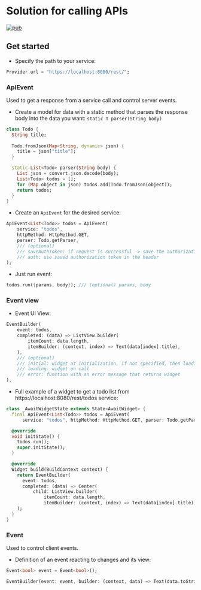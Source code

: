 # Solution for calling APIs
[![pub](https://img.shields.io/pub/v/api_event.svg)](https://pub.dev/packages/api_event)
## Get started
* Specify the path to your service:
```dart
Provider.url = "https://localhost:8080/rest/";
```

### ApiEvent
Used to get a response from a service call and control server events.
* Create a model for data with a static method that parses the response body into the data you want:
```static T parser(String body)```
```dart
class Todo {
  String title;
  
  Todo.fromJson(Map<String, dynamic> json) {
    title = json["title"];
  }

  static List<Todo> parser(String body) {
    List json = convert.json.decode(body);
    List<Todo> todos = [];
    for (Map object in json) todos.add(Todo.fromJson(object));
    return todos;
  }
}
```
* Create an ```ApiEvent``` for the desired service:
```dart
ApiEvent<List<Todo>> todos = ApiEvent(
    service: "todos", 
    httpMethod: HttpMethod.GET, 
    parser: Todo.getParser,
    /// (optional)
    /// saveAuthToken: if request is successful -> save the authorization token from the cookie,
    /// auth: use saved authorization token in the header
);
```

* Just run event:
```dart
todos.run({params, body}); /// (optional) params, body
```

### Event view

* Event UI View:
```dart
EventBuilder(
    event: todos,
    completed: (data) => ListView.builder(
        itemCount: data.length,
        itemBuilder: (context, index) => Text(data[index].title),
    ),
    /// (optional)
    /// initial: widget at initialization, if not specified, then loading
    /// loading: widget on call
    /// error: function with an error message that returns widget
),
```

* Full example of a widget to get a todo list from https://localhost:8080/rest/todos service:
```dart
class _AwaitWidgetState extends State<AwaitWidget> {
  final ApiEvent<List<Todo>> todos = ApiEvent(
      service: "todos", httpMethod: HttpMethod.GET, parser: Todo.getParser);

  @override
  void initState() {
    todos.run();
    super.initState();
  }

  @override
  Widget build(BuildContext context) {
    return EventBuilder(
      event: todos,
      completed: (data) => Center(
          child: ListView.builder(
              itemCount: data.length,
              itemBuilder: (context, index) => Text(data[index].title))),
    );
  }
}
```

### Event
Used to control client events.

* Definition of an event reacting to changes and its view:
```dart
Event<bool> event = Event<bool>();
```
```dart
EventBuilder(event: event, builder: (context, data) => Text(data.toString()))
```